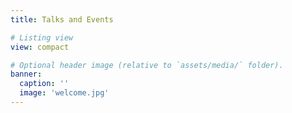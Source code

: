 ```yaml
---
title: Talks and Events

# Listing view
view: compact

# Optional header image (relative to `assets/media/` folder).
banner:
  caption: ''
  image: 'welcome.jpg'
---
```

